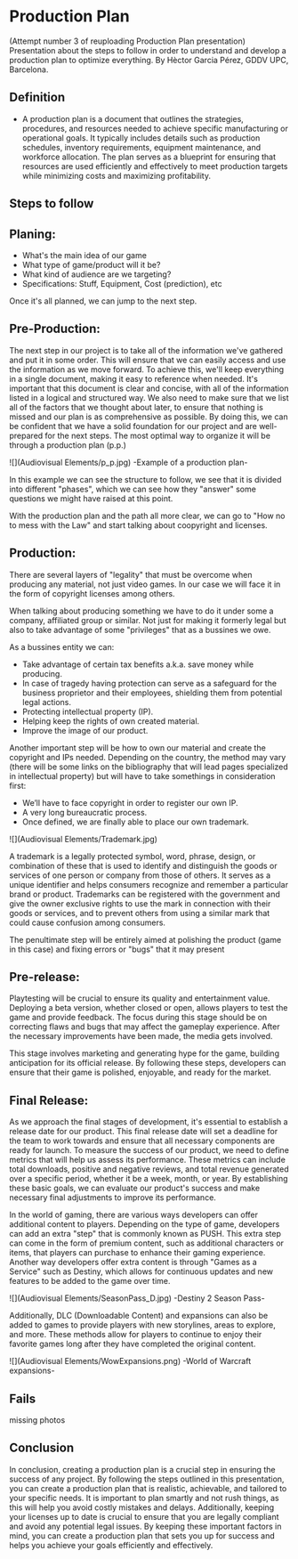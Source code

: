# Production Plan
(Attempt number 3 of reuploading Production Plan presentation) Presentation about the steps to follow in order to understand and develop a production plan to optimize everything. By Hèctor Garcia Pérez, GDDV UPC, Barcelona.

## Definition
- A production plan is a document that outlines the strategies, procedures, and resources needed to achieve specific manufacturing or operational goals. It typically includes details such as production schedules, inventory requirements, equipment maintenance, and workforce allocation. The plan serves as a blueprint for ensuring that resources are used efficiently and effectively to meet production targets while minimizing costs and maximizing profitability.

## Steps to follow

## Planing:

* What's the main idea of our game
* What type of game/product will it be?
* What kind of audience are we targeting?
* Specifications: Stuff, Equipment, Cost (prediction), etc

Once it's all planned, we can jump to the next step.

## Pre-Production:

The next step in our project is to take all of the information we've gathered and put it in some order. This will ensure that we can easily access and use the information as we move forward. To achieve this, we'll keep everything in a single document, making it easy to reference when needed. It's important that this document is clear and concise, with all of the information listed in a logical and structured way. We also need to make sure that we list all of the factors that we thought about later, to ensure that nothing is missed and our plan is as comprehensive as possible. By doing this, we can be confident that we have a solid foundation for our project and are well-prepared for the next steps. The most optimal way to organize it will be through a production plan (p.p.)

![](Audiovisual Elements/p_p.jpg)
-Example of a production plan-

In this example we can see the structure to follow, we see that it is divided into different "phases", which we can see how they "answer" some questions we might have raised at this point.

With the production plan and the path all more clear, we can go to "How no to mess with the Law" and start talking about coopyright and licenses.

## Production:

There are several layers of "legality" that must be overcome when producing any material, not just video games. In our case we will face it in the form of copyright licenses among others.

When talking about producing something we have to do it under some a company, affiliated group or similar. Not just for making it formerly legal but also to take advantage of some "privileges" that as a bussines we owe.

As a bussines entity we can:

* Take advantage of certain tax benefits a.k.a. save money while producing.
* In case of tragedy having protection can serve as a safeguard for the business proprietor and their employees, shielding them from potential legal actions.
* Protecting intellectual property (IP).
* Helping keep the rights of own created material.
* Improve the image of our product. 

Another important step will be how to own our material and create the copyright and IPs needed. Depending on the country, the method may vary (there will be some links on the bibliography that will lead pages specialized in intellectual property) but will have to take somethings in consideration first:

* We’ll have to face copyright in order to register our own IP.
* A very long bureaucratic process.
* Once defined, we are finally able to place our own trademark.

![](Audiovisual Elements/Trademark.jpg)

A trademark is a legally protected symbol, word, phrase, design, or combination of these that is used to identify and distinguish the goods or services of one person or company from those of others. It serves as a unique identifier and helps consumers recognize and remember a particular brand or product. Trademarks can be registered with the government and give the owner exclusive rights to use the mark in connection with their goods or services, and to prevent others from using a similar mark that could cause confusion among consumers.

The penultimate step will be entirely aimed at polishing the product (game in this case) and fixing errors or "bugs" that it may present

## Pre-release:

Playtesting will be crucial to ensure its quality and entertainment value. Deploying a beta version, whether closed or open, allows players to test the game and provide feedback. The focus during this stage should be on correcting flaws and bugs that may affect the gameplay experience. After the necessary improvements have been made, the media gets involved. 

This stage involves marketing and generating hype for the game, building anticipation for its official release. By following these steps, developers can ensure that their game is polished, enjoyable, and ready for the market.

## Final Release:

As we approach the final stages of development, it's essential to establish a release date for our product. This final release date will set a deadline for the team to work towards and ensure that all necessary components are ready for launch. To measure the success of our product, we need to define metrics that will help us assess its performance. These metrics can include total downloads, positive and negative reviews, and total revenue generated over a specific period, whether it be a week, month, or year. By establishing these basic goals, we can evaluate our product's success and make necessary final adjustments to improve its performance.

In the world of gaming, there are various ways developers can offer additional content to players. Depending on the type of game, developers can add an extra "step" that is commonly known as PUSH. This extra step can come in the form of premium content, such as additional characters or items, that players can purchase to enhance their gaming experience. Another way developers offer extra content is through "Games as a Service" such as Destiny, which allows for continuous updates and new features to be added to the game over time.

![](Audiovisual Elements/SeasonPass_D.jpg)
-Destiny 2 Season Pass-

Additionally, DLC (Downloadable Content) and expansions can also be added to games to provide players with new storylines, areas to explore, and more. These methods allow for players to continue to enjoy their favorite games long after they have completed the original content.

![](Audiovisual Elements/WowExpansions.png)
-World of Warcraft expansions- 

## Fails 

missing photos

## Conclusion 

In conclusion, creating a production plan is a crucial step in ensuring the success of any project. By following the steps outlined in this presentation, you can create a production plan that is realistic, achievable, and tailored to your specific needs. It is important to plan smartly and not rush things, as this will help you avoid costly mistakes and delays. Additionally, keeping your licenses up to date is crucial to ensure that you are legally compliant and avoid any potential legal issues. By keeping these important factors in mind, you can create a production plan that sets you up for success and helps you achieve your goals efficiently and effectively.

